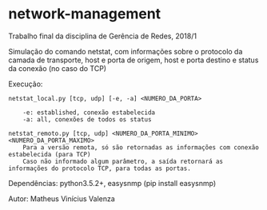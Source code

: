 # network-management
Trabalho final da disciplina de Gerência de Redes, 2018/1

Simulação do comando netstat, com informações sobre o protocolo da camada de transporte, host e porta de origem, host e porta destino e status da conexão (no caso do TCP)

Execução: 

	netstat_local.py [tcp, udp] [-e, -a] <NUMERO_DA_PORTA>

		-e: established, conexão estabelecida
		-a: all, conexões de todos os status

	netstat_remoto.py [tcp, udp] <NUMERO_DA_PORTA_MINIMO> <NUMERO_DA_PORTA_MAXIMO>
		Para a versão remota, só são retornadas as informações com conexão estabelecida (para TCP)
		Caso não informado algum parâmetro, a saída retornará as informações do protocolo TCP, para todas as portas.

Dependências: python3.5.2+, easysnmp (pip install easysnmp)

Autor: Matheus Vinícius Valenza
